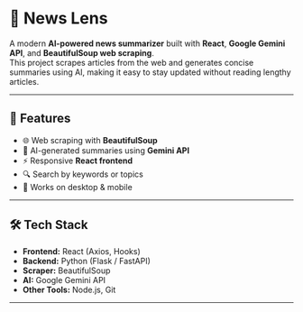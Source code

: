 # 📰 News Lens

A modern **AI-powered news summarizer** built with **React**, **Google Gemini API**, and **BeautifulSoup web scraping**.  
This project scrapes articles from the web and generates concise summaries using AI, making it easy to stay updated without reading lengthy articles.

---

## 🚀 Features
- 🌐 Web scraping with **BeautifulSoup**  
- 🤖 AI-generated summaries using **Gemini API**  
- ⚡ Responsive **React frontend**  
- 🔍 Search by keywords or topics  
- 📱 Works on desktop & mobile  

---

## 🛠️ Tech Stack
- **Frontend:** React (Axios, Hooks)  
- **Backend:** Python (Flask / FastAPI)  
- **Scraper:** BeautifulSoup  
- **AI:** Google Gemini API  
- **Other Tools:** Node.js, Git  

---


